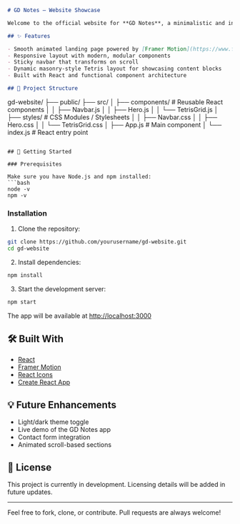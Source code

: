 ```markdown
# GD Notes — Website Showcase

Welcome to the official website for **GD Notes**, a minimalistic and intuitive note-taking app. This site is designed to showcase the features, UI/UX, and functionality of the app using clean visuals and smooth animations.

## ✨ Features

- Smooth animated landing page powered by [Framer Motion](https://www.framer.com/motion/)
- Responsive layout with modern, modular components
- Sticky navbar that transforms on scroll
- Dynamic masonry-style Tetris layout for showcasing content blocks
- Built with React and functional component architecture

## 📁 Project Structure

```
gd-website/
├── public/
├── src/
│   ├── components/         # Reusable React components
│   │   ├── Navbar.js
│   │   ├── Hero.js
│   │   └── TetrisGrid.js
│   ├── styles/             # CSS Modules / Stylesheets
│   │   ├── Navbar.css
│   │   ├── Hero.css
│   │   └── TetrisGrid.css
│   ├── App.js              # Main component
│   └── index.js            # React entry point
```

## 🚀 Getting Started

### Prerequisites

Make sure you have Node.js and npm installed:
```bash
node -v
npm -v
```

### Installation

1. Clone the repository:

```bash
git clone https://github.com/yourusername/gd-website.git
cd gd-website
```

2. Install dependencies:

```bash
npm install
```

3. Start the development server:

```bash
npm start
```

The app will be available at [http://localhost:3000](http://localhost:3000)

## 🛠 Built With

- [React](https://reactjs.org/)
- [Framer Motion](https://www.framer.com/motion/)
- [React Icons](https://react-icons.github.io/react-icons/)
- [Create React App](https://create-react-app.dev/)

## 💡 Future Enhancements

- Light/dark theme toggle
- Live demo of the GD Notes app
- Contact form integration
- Animated scroll-based sections

## 📄 License

This project is currently in development. Licensing details will be added in future updates.

---

Feel free to fork, clone, or contribute. Pull requests are always welcome!
```